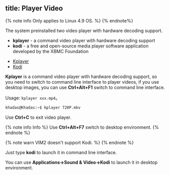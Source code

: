 title: Player Video
---

{% note info Only applies to Linux 4.9 OS. %}
{% endnote%}

The system preinstalled two video player with hardware decoding support.

* **kplayer** - a command video player with hardware decoding support
* **kodi** - a free and open-source media player software application developed by the XBMC Foundation


<ul class="nav nav-tabs" id="myTab" role="tablist">
  <li class="nav-item" role="presentation">
    <a class="nav-link active" id="kplayer-tab" data-toggle="tab" href="#kplayer" role="tab" aria-controls="kplayer" aria-selected="true">Kplayer</a>
  </li>
  <li class="nav-item" role="presentation">
    <a class="nav-link" id="kodi-tab" data-toggle="tab" href="#kodi" role="tab" aria-controls="kodi" aria-selected="false">Kodi</a>
  </li>
</ul>
<div class="tab-content" id="myTabContent">
<div class="tab-pane fade show active" id="kplayer" role="tabpanel" aria-labelledby="kplayer-tab">

**Kplayer** is a command video player with hardware decoding support, so you need to switch to command line interface to player videos, if you use desktop images, you can use **Ctrl+Alt+F1** switch to command line interface.

Usage: `kplayer xxx.mp4`。

```bash
khadas@Khadas:~$ kplayer 720P.mkv 
```

Use **Ctrl+C** to exit video player.

{% note info Info %}
Use **Ctrl+Alt+F7** switch to desktop environment.
{% endnote %}

</div>
<div class="tab-pane fade" id="kodi" role="tabpanel" aria-labelledby="kodi-tab">

{% note warn VIM2 doesn't support Kodi. %}
{% endnote %}

Just type **kodi** to launch it in command line interface.

You can use **Applications->Sound & Video->Kodi** to launch it in desktop environment.

</div>
</div>

